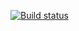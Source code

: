 [![Build status](https://ci.appveyor.com/api/projects/status/uygsdsqro1tyvia3?svg=true)](https://ci.appveyor.com/project/Toni133/cardorder-t97g0)